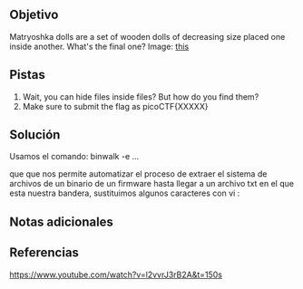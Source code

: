 ## Objetivo
Matryoshka dolls are a set of wooden dolls of decreasing size placed one inside another. What's the final one? Image: [this](https://mercury.picoctf.net/static/f6cc2560a70b1ea811c151accba5390f/dolls.jpg)

## Pistas
1. Wait, you can hide files inside files? But how do you find them?
2. Make sure to submit the flag as picoCTF{XXXXX}

## Solución
Usamos el comando:
binwalk -e ... 

que que nos permite automatizar el proceso de extraer el sistema de archivos de un binario de un firmware hasta llegar a un archivo txt en el que esta nuestra bandera, sustituimos algunos caracteres con vi :

## Notas adicionales

## Referencias
https://www.youtube.com/watch?v=l2vvrJ3rB2A&t=150s



